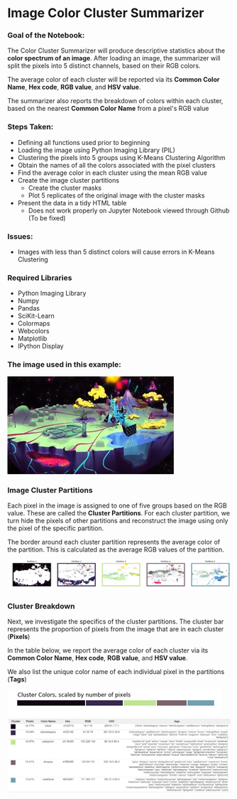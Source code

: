 # Image Color Cluster Summarizer

### Goal of the Notebook:
The Color Cluster Summarizer will produce descriptive statistics about the **color spectrum of an image**. After loading an image, the summarizer will split the pixels into 5 distinct channels, based on their RGB colors.

The average color of each cluster will be reported via its **Common Color Name**, **Hex code**, **RGB value**, and **HSV value**.

The summarizer also reports the breakdown of colors within each cluster, based on the nearest **Common Color Name** from a pixel's RGB value


### Steps Taken:
* Defining all functions used prior to beginning
* Loading the image using Python Imaging Library (PIL)
* Clustering the pixels into 5 groups using K-Means Clustering Algorithm
* Obtain the names of all the colors associated with the pixel clusters
* Find the average color in each cluster using the mean RGB value
* Create the image cluster partitions
    * Create the cluster masks 
    * Plot 5 replicates of the original image with the cluster masks
* Present the data in a tidy HTML table
    * Does not work properly on Jupyter Notebook viewed through Github (To be fixed)


### Issues:
* Images with less than 5 distinct colors will cause errors in K-Means Clustering



### Required Libraries
* Python Imaging Library
* Numpy
* Pandas
* SciKit-Learn
* Colormaps
* Webcolors
* Matplotlib
* IPython Display


### The image used in this example:
![](Birdy%20Nam%20Nam.jpg)

### Image Cluster Partitions
Each pixel in the image is assigned to one of five groups based on the RGB value. These are called the **Cluster Partitions**. For each cluster partition, we turn hide the pixels of other partitions and reconstruct the image using only the pixel of the specific partition.

The border around each cluster partition represents the average color of the partition. This is calculated as the average RGB values of the partition.

![](Cluster%20Partitions.png)

### Cluster Breakdown
Next, we investigate the specifics of the cluster partitions. The cluster bar represents the proportion of pixels from the image that are in each cluster (**Pixels**)

In the table below, we report the average color of each cluster via its **Common Color Name**, **Hex code**, **RGB value**, and **HSV value**.

We also list the unique color name of each individual pixel in the partitions (**Tags**)

![](Cluster%20Bar.png)
![](Cluster%20Table.png)
